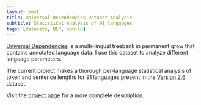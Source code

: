 ```yaml
---
layout: post
title: Universal Dependencies Dataset Analysis
subtitle: Statistical Analysis of 91 languages
tags: [datasets, NLP, conllu]
---
```




[Universal Dependencies](https://universaldependencies.org/) is a multi-lingual treebank in permanent grow that contains annotated language data. I use this dataset to analyze different language parameters.

The current project makes a thorough per-language statistical analysis of token and sentence lengths for 91 languages present in the [Version 2.6](https://lindat.mff.cuni.cz/repository/xmlui/handle/11234/1-3226) dataset.

Visit the [project page](https://leomrocha.github.io/ud_conllu_v2.6/index.html) for a more complete description.

<!-- 
TODO, once the project is online add this ...

## Interactive Visualizations

Here you can select and interact with the results graphs and tables

### -->